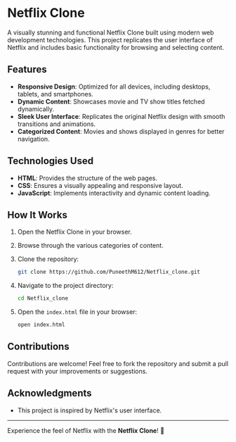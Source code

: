 # Netflix Clone

A visually stunning and functional Netflix Clone built using modern web development technologies. This project replicates the user interface of Netflix and includes basic functionality for browsing and selecting content.

## Features

- **Responsive Design**: Optimized for all devices, including desktops, tablets, and smartphones.
- **Dynamic Content**: Showcases movie and TV show titles fetched dynamically.
- **Sleek User Interface**: Replicates the original Netflix design with smooth transitions and animations.
- **Categorized Content**: Movies and shows displayed in genres for better navigation.

## Technologies Used

- **HTML**: Provides the structure of the web pages.
- **CSS**: Ensures a visually appealing and responsive layout.
- **JavaScript**: Implements interactivity and dynamic content loading.


## How It Works

1. Open the Netflix Clone in your browser.
2. Browse through the various categories of content.

1. Clone the repository:
   ```bash
   git clone https://github.com/PuneethM612/Netflix_clone.git
   ```

2. Navigate to the project directory:
   ```bash
   cd Netflix_clone
   ```

3. Open the `index.html` file in your browser:
   ```bash
   open index.html
   ```
## Contributions

Contributions are welcome! Feel free to fork the repository and submit a pull request with your improvements or suggestions.


## Acknowledgments

- This project is inspired by Netflix's user interface.

---

Experience the feel of Netflix with the **Netflix Clone**! 🎥
